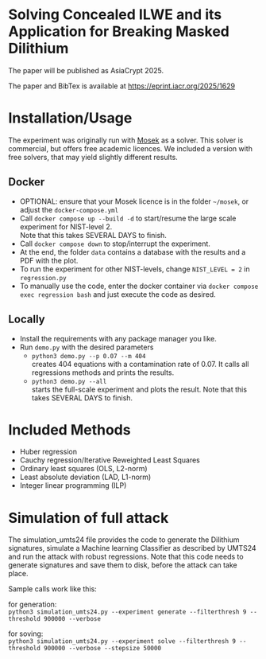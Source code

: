 Solving Concealed ILWE and its Application for Breaking Masked Dilithium
===

The paper will be published as AsiaCrypt 2025. 

The paper and BibTex is available at https://eprint.iacr.org/2025/1629

# Installation/Usage
The experiment was originally run with [Mosek](https://www.mosek.com/) as a solver. This solver is commercial, but offers free academic licences.
We included a version with free solvers, that may yield slightly different results.

## Docker
* OPTIONAL: ensure that your Mosek licence is in the folder `~/mosek`, or adjust the `docker-compose.yml`
* Call `docker compose up --build -d` to start/resume the large scale experiment for NIST-level 2.  
  Note that this takes SEVERAL DAYS to finish.
* Call `docker compose down` to stop/interrupt the experiment.
* At the end, the folder `data` contains a database with the results and a PDF with the plot.
* To run the experiment for other NIST-levels, change `NIST_LEVEL = 2` in `regression.py`
* To manually use the code, enter the docker container via `docker compose exec regression bash` and just execute the code as desired.

## Locally
* Install the requirements with any package manager you like. 
* Run `demo.py` with the desired parameters
  * `python3 demo.py --p 0.07 --m 404`  
  creates 404 equations with a contamination rate of 0.07.
    It calls all regressions methods and prints the results.
  * `python3 demo.py --all`  
  starts the full-scale experiment and plots the result. 
    Note that this takes SEVERAL DAYS to finish.

# Included Methods
* Huber regression
* Cauchy regression/Iterative Reweighted Least Squares
* Ordinary least squares (OLS, L2-norm)
* Least absolute deviation (LAD, L1-norm)
* Integer linear programming (ILP)

# Simulation of full attack
The simulation_umts24 file provides the code to generate the Dilithium signatures, simulate a Machine learning Classifier as described by UMTS24 and run the attack with robust regressions. 
Note that this code needs to generate signatures and save them to disk, before the attack can take place.

Sample calls work like this:

for generation:  
`python3 simulation_umts24.py --experiment generate --filterthresh 9 --threshold 900000 --verbose`

for soving:  
`python3 simulation_umts24.py --experiment solve --filterthresh 9 --threshold 900000 --verbose --stepsize 50000`


